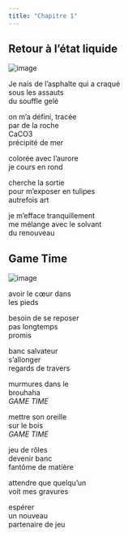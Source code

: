 ```yaml
---
title: "Chapitre 1"
---
```


## Retour à l’état liquide ##

![image](https://user-images.githubusercontent.com/125372688/229929511-1e6cade3-e1e1-4249-a719-c16388b538e7.png)




Je nais de l’asphalte qui a craqué                                                                                                          
sous les assauts                                                                                                                            
du souffle gelé 
                                                          

on m’a défini, tracée                                                                                                                        
par de la roche                                                                                                                         
CaCO3                                                                                                                                       
précipité de mer 

colorée avec l’aurore                                                                                                                     
je cours en rond 
            
cherche la sortie                                                                                                                       
pour m’exposer en tulipes                                                                                                            
autrefois art 

je m’efface tranquillement                                                                                                                 
me mélange avec le solvant                                                                                                                
du renouveau 

                                                                                                                                               

## Game Time ##

![image](https://user-images.githubusercontent.com/125372688/229929331-cdd9ea77-6ea3-4b0c-be76-47bdbd415cc9.png)


avoir le cœur dans                                                                                                                       
les pieds

besoin de se reposer                                                                                                                   
pas longtemps                                                                                                                             
promis 

banc salvateur                                                                                                                          
s’allonger                                                                                                                         
regards de travers

murmures dans le                                                                                                                      
brouhaha                                                                                                                                 
*GAME TIME* 

mettre son oreille                                                                                                                     
sur le bois                                                                                                                           
*GAME TIME* 

jeu de rôles                                                                                                                         
devenir banc                                                                                                                        
fantôme de matière  

attendre que quelqu’un                                                                                                                
voit mes gravures                                                           

espérer                                                                                                                                 
un nouveau                     
partenaire de jeu                            
